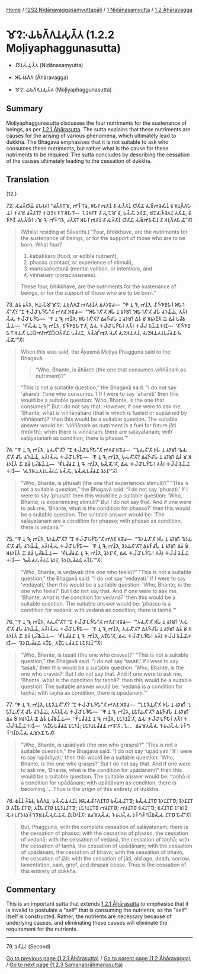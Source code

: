 
[Home](/) / [12S2 Nidānavaggasaṃyuttapāḷi](../../../12S2.md) / [1 Nidānasaṃyutta](../../1.md) / [1.2 Āhāravagga](../1.2.md)

# 𑀫𑁄𑀍𑀇𑀬𑀨𑀕𑁆𑀕𑀼𑀦𑀲𑀼𑀢𑁆𑀢 (1.2.2 Moḷiyaphaggunasutta)

* 𑀦𑀺𑀤𑀸𑀦𑀲𑀁𑀬𑀼𑀢𑁆𑀢 (Nidānasaṃyutta)

* 𑀆𑀳𑀸𑀭𑀯𑀕𑁆𑀕 (Āhāravagga)

* 𑀫𑁄𑀍𑀇𑀬𑀨𑀕𑁆𑀕𑀼𑀦𑀲𑀼𑀢𑁆𑀢 (Moḷiyaphaggunasutta)

## Summary

Moḷiyaphaggunasutta discusses the four nutriments for the sustenance of beings, as per [1.2.1 Āhārasutta](1.2.1.md). The sutta explains that these nutriments are causes for the arising of various phenomena, which ultimately lead to dukkha. The Bhagavā emphasises that it is not suitable to ask who consumes these nutriments, but rather what is the cause for these nutriments to be required. The sutta concludes by describing the cessation of the causes ultimately leading to the cessation of dukkha.

## Translation

(12.)

72\. 𑀲𑀸𑀯𑀢𑁆𑀣𑀺𑀬𑀁 𑀯𑀺𑀳𑀭𑀢𑀺𑁇 “𑀘𑀢𑁆𑀢𑀸𑀭𑁄𑀫𑁂, 𑀪𑀺𑀓𑁆𑀔𑀯𑁂, 𑀆𑀳𑀸𑀭𑀸 𑀪𑀽𑀢𑀸𑀦𑀁 𑀯𑀸 𑀲𑀢𑁆𑀢𑀸𑀦𑀁 𑀞𑀺𑀢𑀺𑀬𑀸 𑀲𑀫𑁆𑀪𑀯𑁂𑀲𑀻𑀦𑀁 𑀯𑀸 𑀅𑀦𑀼𑀕𑁆𑀕𑀳𑀸𑀬𑁇 𑀓𑀢𑀫𑁂 𑀘𑀢𑁆𑀢𑀸𑀭𑁄? 𑀓𑀩𑀍𑀈𑀓𑀸𑀭𑁄 𑀆𑀳𑀸𑀭𑁄—  𑀑𑀍𑀆𑀭𑀺𑀓𑁄 𑀯𑀸 𑀲𑀼𑀔𑀼𑀫𑁄 𑀯𑀸, 𑀨𑀲𑁆𑀲𑁄 𑀤𑀼𑀢𑀺𑀬𑁄, 𑀫𑀦𑁄𑀲𑀜𑁆𑀘𑁂𑀢𑀦𑀸 𑀢𑀢𑀺𑀬𑀸, 𑀯𑀺𑀜𑁆𑀜𑀸𑀡𑀁 𑀘𑀢𑀼𑀢𑁆𑀣𑀁𑁇 𑀇𑀫𑁂 𑀔𑁄, 𑀪𑀺𑀓𑁆𑀔𑀯𑁂, 𑀘𑀢𑁆𑀢𑀸𑀭𑁄 𑀆𑀳𑀸𑀭𑀸 𑀪𑀽𑀢𑀸𑀦𑀁 𑀯𑀸 𑀲𑀢𑁆𑀢𑀸𑀦𑀁 𑀞𑀺𑀢𑀺𑀬𑀸 𑀲𑀫𑁆𑀪𑀯𑁂𑀲𑀻𑀦𑀁 𑀯𑀸 𑀅𑀦𑀼𑀕𑁆𑀕𑀳𑀸𑀬𑀸”𑀢𑀺𑁇

> (Whilst residing at Sāvatthi.) “Four, bhikkhave, are the nutriments for the sustenance of beings, or for the support of those who are to be born. What four?
>
> 1. kabaḷīkāro (food, or edible nutrient),
> 2. phasso (contact, or experience of stimuli),
> 3. manosañcetanā (mental volition, or intention), and
> 4. viññāṇaṃ (consciousness).
>
> These four, bhikkhave, are the nutriments for the sustenance of beings, or for the support of those who are to be born.”

73\. 𑀏𑀯𑀁 𑀯𑀼𑀢𑁆𑀢𑁂, 𑀆𑀬𑀲𑁆𑀫𑀸 𑀫𑁄𑀍𑀇𑀬𑀨𑀕𑁆𑀕𑀼𑀦𑁄 𑀪𑀕𑀯𑀦𑁆𑀢𑀁 𑀏𑀢𑀤𑀯𑁄𑀘—  “𑀓𑁄 𑀦𑀼 𑀔𑁄, 𑀪𑀦𑁆𑀢𑁂, 𑀯𑀺𑀜𑁆𑀜𑀸𑀡𑀸𑀳𑀸𑀭𑀁 𑀆𑀳𑀸𑀭𑁂𑀢𑀻”𑀢𑀺? “𑀦𑁄 𑀓𑀮𑁆𑀮𑁄 𑀧𑀜𑁆𑀳𑁄”𑀢𑀺 𑀪𑀕𑀯𑀸 𑀅𑀯𑁄𑀘—  “‘𑀆𑀳𑀸𑀭𑁂𑀢𑀻’𑀢𑀺 𑀅𑀳𑀁 𑀦 𑀯𑀤𑀸𑀫𑀺𑁇 ‘𑀆𑀳𑀸𑀭𑁂𑀢𑀻’𑀢𑀺 𑀘𑀸𑀳𑀁 𑀯𑀤𑁂𑀬𑁆𑀬𑀁, 𑀢𑀢𑁆𑀭𑀲𑁆𑀲 𑀓𑀮𑁆𑀮𑁄 𑀧𑀜𑁆𑀳𑁄—  ‘𑀓𑁄 𑀦𑀼 𑀔𑁄, 𑀪𑀦𑁆𑀢𑁂, 𑀆𑀳𑀸𑀭𑁂𑀢𑀻’𑀢𑀺? 𑀏𑀯𑀜𑁆𑀘𑀸𑀳𑀁 𑀦 𑀯𑀤𑀸𑀫𑀺𑁇 𑀏𑀯𑀁 𑀫𑀁 𑀅𑀯𑀤𑀦𑁆𑀢𑀁 𑀬𑁄 𑀏𑀯𑀁 𑀧𑀼𑀘𑁆𑀙𑁂𑀬𑁆𑀬—  ‘𑀓𑀺𑀲𑁆𑀲 𑀦𑀼 𑀔𑁄, 𑀪𑀦𑁆𑀢𑁂, 𑀯𑀺𑀜𑁆𑀜𑀸𑀡𑀸𑀳𑀸𑀭𑁄’𑀢𑀺, 𑀏𑀲 𑀓𑀮𑁆𑀮𑁄 𑀧𑀜𑁆𑀳𑁄𑁇 𑀢𑀢𑁆𑀭 𑀓𑀮𑁆𑀮𑀁 𑀯𑁂𑀬𑁆𑀬𑀸𑀓𑀭𑀡𑀁—  ‘𑀯𑀺𑀜𑁆𑀜𑀸𑀡𑀸𑀳𑀸𑀭𑁄 𑀆𑀬𑀢𑀺𑀁 𑀧𑀼𑀦𑀩𑁆𑀪𑀯𑀸𑀪𑀺𑀦𑀺𑀩𑁆𑀩𑀢𑁆𑀢𑀺𑀬𑀸 𑀧𑀘𑁆𑀘𑀬𑁄, 𑀢𑀲𑁆𑀫𑀺𑀁 𑀪𑀽𑀢𑁂 𑀲𑀢𑀺 𑀲𑀍𑀆𑀬𑀢𑀦𑀁, 𑀲𑀍𑀆𑀬𑀢𑀦𑀧𑀘𑁆𑀘𑀬𑀸 𑀨𑀲𑁆𑀲𑁄’”𑀢𑀺𑁇

> When this was said, the Āyasmā Moḷiya Phagguna said to the Bhagavā:
>
> > “Who, Bhante, is āhāreti (the one that consumes viññāṇaṁ as nutriment)?”
>
> “This is not a suitable question,” the Bhagavā said. “I do not say 'āhāreti' (‘one who consumes.’) If I were to say 'āhāreti' then this would be a suitable question: ‘Who, Bhante, is the one that consumes?’ But I do not say that. However, if one were to ask me, ‘Bhante, what is viññāṇāhāro (that is which is fueled or sustained by viññāṇaṁ)?’ then this would be a suitable question. The suitable answer would be: ‘viññāṇaṁ as nutriment is a fuel for future jāti (rebirth); when there is viññāṇaṁ, there are saḷāyatanaṁ; with saḷāyatanaṁ as condition, there is phasso.’”

74\. “𑀓𑁄 𑀦𑀼 𑀔𑁄, 𑀪𑀦𑁆𑀢𑁂, 𑀨𑀼𑀲𑀢𑀻”𑀢𑀺? “𑀦𑁄 𑀓𑀮𑁆𑀮𑁄 𑀧𑀜𑁆𑀳𑁄”𑀢𑀺 𑀪𑀕𑀯𑀸 𑀅𑀯𑁄𑀘—  “‘𑀨𑀼𑀲𑀢𑀻’𑀢𑀺 𑀅𑀳𑀁 𑀦 𑀯𑀤𑀸𑀫𑀺𑁇 ‘𑀨𑀼𑀲𑀢𑀻’𑀢𑀺 𑀘𑀸𑀳𑀁 𑀯𑀤𑁂𑀬𑁆𑀬𑀁, 𑀢𑀢𑁆𑀭𑀲𑁆𑀲 𑀓𑀮𑁆𑀮𑁄 𑀧𑀜𑁆𑀳𑁄—  ‘𑀓𑁄 𑀦𑀼 𑀔𑁄, 𑀪𑀦𑁆𑀢𑁂, 𑀨𑀼𑀲𑀢𑀻’𑀢𑀺? 𑀏𑀯𑀜𑁆𑀘𑀸𑀳𑀁 𑀦 𑀯𑀤𑀸𑀫𑀺𑁇 𑀏𑀯𑀁 𑀫𑀁 𑀅𑀯𑀤𑀦𑁆𑀢𑀁 𑀬𑁄 𑀏𑀯𑀁 𑀧𑀼𑀘𑁆𑀙𑁂𑀬𑁆𑀬—  ‘𑀓𑀺𑀁𑀧𑀘𑁆𑀘𑀬𑀸 𑀦𑀼 𑀔𑁄, 𑀪𑀦𑁆𑀢𑁂, 𑀨𑀲𑁆𑀲𑁄’𑀢𑀺, 𑀏𑀲 𑀓𑀮𑁆𑀮𑁄 𑀧𑀜𑁆𑀳𑁄𑁇 𑀢𑀢𑁆𑀭 𑀓𑀮𑁆𑀮𑀁 𑀯𑁂𑀬𑁆𑀬𑀸𑀓𑀭𑀡𑀁—  ‘𑀲𑀍𑀆𑀬𑀢𑀦𑀧𑀘𑁆𑀘𑀬𑀸 𑀨𑀲𑁆𑀲𑁄, 𑀨𑀲𑁆𑀲𑀧𑀘𑁆𑀘𑀬𑀸 𑀯𑁂𑀤𑀦𑀸’”𑀢𑀺𑁇

> “Who, Bhante, is phusati (the one that experiences stimuli)?” “This is not a suitable question,” the Bhagavā said. “I do not say ‘phusati.’ If I were to say ‘phusati’ then this would be a suitable question: ‘Who, Bhante, is experiencing stimuli?’ But I do not say that. And if one were to ask me, ‘Bhante, what is the condition for phasso?’ then this would be a suitable question. The suitable answer would be: ‘The saḷāyatanaṁ are a condition for phasso; with phasso as condition, there is vedanā.’”

75\. “𑀓𑁄 𑀦𑀼 𑀔𑁄, 𑀪𑀦𑁆𑀢𑁂, 𑀯𑁂𑀤𑀬𑀢𑀻”𑀢𑀺? “𑀦𑁄 𑀓𑀮𑁆𑀮𑁄 𑀧𑀜𑁆𑀳𑁄”𑀢𑀺 𑀪𑀕𑀯𑀸 𑀅𑀯𑁄𑀘—  “‘𑀯𑁂𑀤𑀬𑀢𑀻’𑀢𑀺 𑀅𑀳𑀁 𑀦 𑀯𑀤𑀸𑀫𑀺𑁇 ‘𑀯𑁂𑀤𑀬𑀢𑀻’𑀢𑀺 𑀘𑀸𑀳𑀁 𑀯𑀤𑁂𑀬𑁆𑀬𑀁, 𑀢𑀢𑁆𑀭𑀲𑁆𑀲 𑀓𑀮𑁆𑀮𑁄 𑀧𑀜𑁆𑀳𑁄—  ‘𑀓𑁄 𑀦𑀼 𑀔𑁄, 𑀪𑀦𑁆𑀢𑁂, 𑀯𑁂𑀤𑀬𑀢𑀻’𑀢𑀺? 𑀏𑀯𑀜𑁆𑀘𑀸𑀳𑀁 𑀦 𑀯𑀤𑀸𑀫𑀺𑁇 𑀏𑀯𑀁 𑀫𑀁 𑀅𑀯𑀤𑀦𑁆𑀢𑀁 𑀬𑁄 𑀏𑀯𑀁 𑀧𑀼𑀘𑁆𑀙𑁂𑀬𑁆𑀬—  ‘𑀓𑀺𑀁𑀧𑀘𑁆𑀘𑀬𑀸 𑀦𑀼 𑀔𑁄, 𑀪𑀦𑁆𑀢𑁂, 𑀯𑁂𑀤𑀦𑀸’𑀢𑀺, 𑀏𑀲 𑀓𑀮𑁆𑀮𑁄 𑀧𑀜𑁆𑀳𑁄𑁇 𑀢𑀢𑁆𑀭 𑀓𑀮𑁆𑀮𑀁 𑀯𑁂𑀬𑁆𑀬𑀸𑀓𑀭𑀡𑀁—  ‘𑀨𑀲𑁆𑀲𑀧𑀘𑁆𑀘𑀬𑀸 𑀯𑁂𑀤𑀦𑀸, 𑀯𑁂𑀤𑀦𑀸𑀧𑀘𑁆𑀘𑀬𑀸 𑀢𑀡𑁆𑀳𑀸’”𑀢𑀺𑁇

> “Who, Bhante, is vedayati (the one who feels)?” “This is not a suitable question,” the Bhagavā said. “I do not say ‘vedayati.’ If I were to say ‘vedayati,’ then this would be a suitable question: ‘Who, Bhante, is the one who feels?’ But I do not say that. And if one were to ask me, ‘Bhante, what is the condition for vedanā?’ then this would be a suitable question. The suitable answer would be: ‘phasso is a condition for vedanā; with vedanā as condition, there is taṇhā.’”

76\. “𑀓𑁄 𑀦𑀼 𑀔𑁄, 𑀪𑀦𑁆𑀢𑁂, 𑀢𑀲𑀢𑀻”𑀢𑀺? “𑀦𑁄 𑀓𑀮𑁆𑀮𑁄 𑀧𑀜𑁆𑀳𑁄”𑀢𑀺 𑀪𑀕𑀯𑀸 𑀅𑀯𑁄𑀘—  “‘𑀢𑀲𑀢𑀻’𑀢𑀺 𑀅𑀳𑀁 𑀦 𑀯𑀤𑀸𑀫𑀺𑁇 ‘𑀢𑀲𑀢𑀻’𑀢𑀺 𑀘𑀸𑀳𑀁 𑀯𑀤𑁂𑀬𑁆𑀬𑀁, 𑀢𑀢𑁆𑀭𑀲𑁆𑀲 𑀓𑀮𑁆𑀮𑁄 𑀧𑀜𑁆𑀳𑁄—  ‘𑀓𑁄 𑀦𑀼 𑀔𑁄, 𑀪𑀦𑁆𑀢𑁂, 𑀢𑀲𑀢𑀻’𑀢𑀺? 𑀏𑀯𑀜𑁆𑀘𑀸𑀳𑀁 𑀦 𑀯𑀤𑀸𑀫𑀺𑁇 𑀏𑀯𑀁 𑀫𑀁 𑀅𑀯𑀤𑀦𑁆𑀢𑀁 𑀬𑁄 𑀏𑀯𑀁 𑀧𑀼𑀘𑁆𑀙𑁂𑀬𑁆𑀬—  ‘𑀓𑀺𑀁𑀧𑀘𑁆𑀘𑀬𑀸 𑀦𑀼 𑀔𑁄, 𑀪𑀦𑁆𑀢𑁂, 𑀢𑀡𑁆𑀳𑀸’𑀢𑀺, 𑀏𑀲 𑀓𑀮𑁆𑀮𑁄 𑀧𑀜𑁆𑀳𑁄𑁇 𑀢𑀢𑁆𑀭 𑀓𑀮𑁆𑀮𑀁 𑀯𑁂𑀬𑁆𑀬𑀸𑀓𑀭𑀡𑀁—  ‘𑀯𑁂𑀤𑀦𑀸𑀧𑀘𑁆𑀘𑀬𑀸 𑀢𑀡𑁆𑀳𑀸, 𑀢𑀡𑁆𑀳𑀸𑀧𑀘𑁆𑀘𑀬𑀸 𑀉𑀧𑀸𑀤𑀸𑀦𑀦𑁆’”𑀢𑀺𑁇

> “Who, Bhante, is tasati (the one who craves)?” “This is not a suitable question,” the Bhagavā said. “I do not say ‘tasati.’ If I were to say ‘tasati,’ then this would be a suitable question: ‘Who, Bhante, is the one who craves?’ But I do not say that. And if one were to ask me, ‘Bhante, what is the condition for taṇhā?’ then this would be a suitable question. The suitable answer would be: ‘vedanā is a condition for taṇhā; with taṇhā as condition, there is upādānaṃ.’”

77\. “𑀓𑁄 𑀦𑀼 𑀔𑁄, 𑀪𑀦𑁆𑀢𑁂, 𑀉𑀧𑀸𑀤𑀺𑀬𑀢𑀻”𑀢𑀺? “𑀦𑁄 𑀓𑀮𑁆𑀮𑁄 𑀧𑀜𑁆𑀳𑁄”𑀢𑀺 𑀪𑀕𑀯𑀸 𑀅𑀯𑁄𑀘—  “‘𑀉𑀧𑀸𑀤𑀺𑀬𑀢𑀻’𑀢𑀺 𑀅𑀳𑀁 𑀦 𑀯𑀤𑀸𑀫𑀺𑁇 ‘𑀉𑀧𑀸𑀤𑀺𑀬𑀢𑀻’𑀢𑀺 𑀘𑀸𑀳𑀁 𑀯𑀤𑁂𑀬𑁆𑀬𑀁, 𑀢𑀢𑁆𑀭𑀲𑁆𑀲 𑀓𑀮𑁆𑀮𑁄 𑀧𑀜𑁆𑀳𑁄—  ‘𑀓𑁄 𑀦𑀼 𑀔𑁄, 𑀪𑀦𑁆𑀢𑁂, 𑀉𑀧𑀸𑀤𑀺𑀬𑀢𑀻’𑀢𑀺? 𑀏𑀯𑀜𑁆𑀘𑀸𑀳𑀁 𑀦 𑀯𑀤𑀸𑀫𑀺𑁇 𑀏𑀯𑀁 𑀫𑀁 𑀅𑀯𑀤𑀦𑁆𑀢𑀁 𑀬𑁄 𑀏𑀯𑀁 𑀧𑀼𑀘𑁆𑀙𑁂𑀬𑁆𑀬—  ‘𑀓𑀺𑀁𑀧𑀘𑁆𑀘𑀬𑀸 𑀦𑀼 𑀔𑁄, 𑀪𑀦𑁆𑀢𑁂, 𑀉𑀧𑀸𑀤𑀸𑀦𑀦𑁆’𑀢𑀺, 𑀏𑀲 𑀓𑀮𑁆𑀮𑁄 𑀧𑀜𑁆𑀳𑁄𑁇 𑀢𑀢𑁆𑀭 𑀓𑀮𑁆𑀮𑀁 𑀯𑁂𑀬𑁆𑀬𑀸𑀓𑀭𑀡𑀁—  ‘𑀢𑀡𑁆𑀳𑀸𑀧𑀘𑁆𑀘𑀬𑀸 𑀉𑀧𑀸𑀤𑀸𑀦𑀁; 𑀉𑀧𑀸𑀤𑀸𑀦𑀧𑀘𑁆𑀘𑀬𑀸 𑀪𑀯𑁄’𑀢𑀺…𑀧𑁂…  𑀏𑀯𑀫𑁂𑀢𑀲𑁆𑀲 𑀓𑁂𑀯𑀮𑀲𑁆𑀲 𑀤𑀼𑀓𑁆𑀔𑀓𑁆𑀔𑀦𑁆𑀥𑀲𑁆𑀲 𑀲𑀫𑀼𑀤𑀬𑁄 𑀳𑁄𑀢𑀺𑁇

> “Who, Bhante, is upādiyati (the one who grasps)?” “This is not a suitable question,” the Bhagavā said. “I do not say ‘upādiyati.’ If I were to say ‘upādiyati,’ then this would be a suitable question: ‘Who, Bhante, is the one who grasps?’ But I do not say that. And if one were to ask me, ‘Bhante, what is the condition for upādānaṃ?’ then this would be a suitable question. The suitable answer would be: ‘taṇhā is a condition for upādānaṃ; with upādānaṃ as condition, there is becoming.’... Thus is the origin of this entirety of dukkha.

78\. 𑀙𑀦𑁆𑀦𑀁 𑀢𑁆𑀯𑁂𑀯, 𑀨𑀕𑁆𑀕𑀼𑀦, 𑀨𑀲𑁆𑀲𑀸𑀬𑀢𑀦𑀸𑀦𑀁 𑀅𑀲𑁂𑀲𑀯𑀺𑀭𑀸𑀕𑀦𑀺𑀭𑁄𑀥𑀸 𑀨𑀲𑁆𑀲𑀦𑀺𑀭𑁄𑀥𑁄; 𑀨𑀲𑁆𑀲𑀦𑀺𑀭𑁄𑀥𑀸 𑀯𑁂𑀤𑀦𑀸𑀦𑀺𑀭𑁄𑀥𑁄; 𑀯𑁂𑀤𑀦𑀸𑀦𑀺𑀭𑁄𑀥𑀸 𑀢𑀡𑁆𑀳𑀸𑀦𑀺𑀭𑁄𑀥𑁄; 𑀢𑀡𑁆𑀳𑀸𑀦𑀺𑀭𑁄𑀥𑀸 𑀉𑀧𑀸𑀤𑀸𑀦𑀦𑀺𑀭𑁄𑀥𑁄; 𑀉𑀧𑀸𑀤𑀸𑀦𑀦𑀺𑀭𑁄𑀥𑀸 𑀪𑀯𑀦𑀺𑀭𑁄𑀥𑁄; 𑀪𑀯𑀦𑀺𑀭𑁄𑀥𑀸 𑀚𑀸𑀢𑀺𑀦𑀺𑀭𑁄𑀥𑁄; 𑀚𑀸𑀢𑀺𑀦𑀺𑀭𑁄𑀥𑀸 𑀚𑀭𑀸𑀫𑀭𑀡𑀁 𑀲𑁄𑀓𑀧𑀭𑀺𑀤𑁂𑀯𑀤𑀼𑀓𑁆𑀔𑀤𑁄𑀫𑀦𑀲𑁆𑀲𑀼𑀧𑀸𑀬𑀸𑀲𑀸 𑀦𑀺𑀭𑀼𑀚𑁆𑀛𑀦𑁆𑀢𑀺𑁇 𑀏𑀯𑀫𑁂𑀢𑀲𑁆𑀲 𑀓𑁂𑀯𑀮𑀲𑁆𑀲 𑀤𑀼𑀓𑁆𑀔𑀓𑁆𑀔𑀦𑁆𑀥𑀲𑁆𑀲 𑀦𑀺𑀭𑁄𑀥𑁄 𑀳𑁄𑀢𑀻”𑀢𑀺𑁇

> But, Phagguno, with the complete cessation of saḷāyatanaṁ, there is the cessation of phasso; with the cessation of phasso, the cessation of vedanā; with the cessation of vedanā, the cessation of taṇhā; with the cessation of taṇhā, the cessation of upādānaṃ; with the cessation of upādānaṃ, the cessation of bhavo; with the cessation of bhavo, the cessation of jāti; with the cessation of jāti, old age, death, sorrow, lamentation, pain, grief, and despair cease. Thus is the cessation of this entirety of dukkha.

## Commentary

This is an important sutta that extends [1.2.1 Āhārasutta](1.2.1.md) to emphasise that it is invalid to postulate a "self" that is consuming the nutrients, as the "self" itself is constructed. Rather, the nutrients are necessary because of underlying causes, and eliminating these causes will eliminate the requirement for the nutrients.

---

79\. 𑀤𑀼𑀢𑀺𑀬𑀁𑁇 (Second)

[Go to previous page (1.2.1 Āhārasutta)](1.2.1.md) / [Go to parent page (1.2 Āhāravagga)](../1.2.md) / [Go to next page (1.2.3 Samaṇabrāhmaṇasutta)](1.2.3.md)
